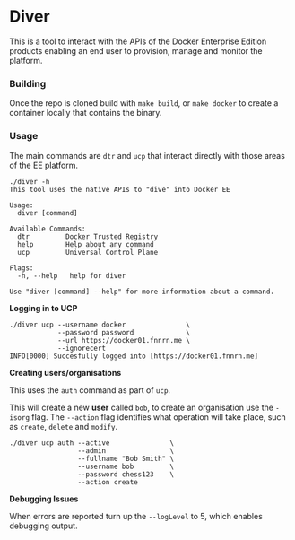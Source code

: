 # Diver

This is a tool to interact with the APIs of the Docker Enterprise Edition products enabling an end user to provision, manage and monitor the platform. 

### Building

Once the repo is cloned build with `make build`, or `make docker` to create a container locally that contains the binary.

### Usage

The main commands are `dtr` and `ucp` that interact directly with those areas of the EE platform.

```
./diver -h
This tool uses the native APIs to "dive" into Docker EE

Usage:
  diver [command]

Available Commands:
  dtr         Docker Trusted Registry
  help        Help about any command
  ucp         Universal Control Plane 

Flags:
  -h, --help   help for diver

Use "diver [command] --help" for more information about a command.
```

**Logging in to UCP**

```
./diver ucp --username docker               \
            --password password             \
            --url https://docker01.fnnrn.me \
            --ignorecert
INFO[0000] Succesfully logged into [https://docker01.fnnrn.me] 
```

**Creating users/organisations**

This uses the `auth` command as part of `ucp`.

This will create a new **user** called `bob`, to create an organisation use the `-isorg` flag. The `--action` flag identifies what operation will take place, such as `create`, `delete` and `modify`.

```
./diver ucp auth --active               \
                 --admin                \
                 --fullname "Bob Smith" \
                 --username bob         \
                 --password chess123    \
                 --action create
```

**Debugging Issues**

When errors are reported turn up the `--logLevel` to 5, which enables debugging output.
